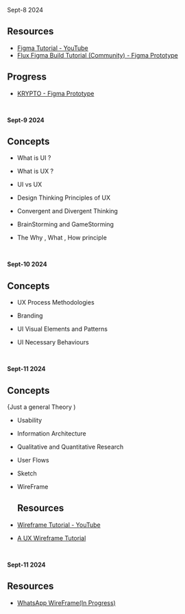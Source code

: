 Sept-8 2024 
## Resources

- [Figma Tutorial - YouTube](https://youtu.be/HZuk6Wkx_Eg?si=MBRfGuU2eRUd7_ds)
- [Flux Figma Build Tutorial (Community) - Figma Prototype](https://bit.ly/figma_tutorial)

## Progress

- [KRYPTO - Figma Prototype](https://www.figma.com/proto/SNuNfl0n75gse2NNTdM6WP/Flux---Figma-Build-Tutorial-(Starter)-(Community)?node-id=0-1&t=1vB1JbSBYuMlGtQ1-1)

<br/>

**Sept-9 2024** 

## Concepts 

- What is UI ?
- What is UX ?
- UI vs UX
- Design Thinking Principles of UX
- Convergent and Divergent Thinking 
- BrainStorming and GameStorming
- The Why , What , How principle  

  <br/>
**Sept-10 2024** 

## Concepts 

- UX Process Methodologies
- Branding
- UI Visual Elements and Patterns
- UI Necessary Behaviours

  <br/>
**Sept-11 2024** 

## Concepts 
{Just a general Theory )
- Usability
- Information Architecture
- Qualitative and Quantitative Research
- User Flows
- Sketch
- WireFrame

  ## Resources

- [Wireframe Tutorial - YouTube](https://youtu.be/x3Yno9VUYBY?si=DxobzZSBhGu85yWu)
- [A UX Wireframe Tutorial ](https://youtu.be/pN92rnO_n5U?si=h1B_DMczqYFtxrO1)

  <br/>
**Sept-11 2024** 

  ## Resources

- [WhatsApp WireFrame(In Progress)](https://www.figma.com/proto/3OmhaZUXraHeHXaYVAhtqG/Whatsapp-WireFrame?node-id=0-1&t=Rz2dNZldVMumVBom-1)
  
